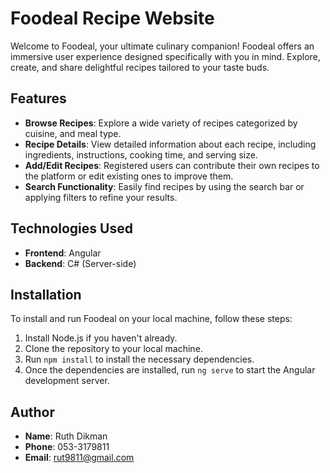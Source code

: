 # Foodeal Recipe Website

Welcome to Foodeal, your ultimate culinary companion! Foodeal offers an immersive user experience designed specifically with you in mind. Explore, create, and share delightful recipes tailored to your taste buds.

## Features

- **Browse Recipes**: Explore a wide variety of recipes categorized by cuisine, and meal type.
- **Recipe Details**: View detailed information about each recipe, including ingredients, instructions, cooking time, and serving size.
- **Add/Edit Recipes**: Registered users can contribute their own recipes to the platform or edit existing ones to improve them.
- **Search Functionality**: Easily find recipes by using the search bar or applying filters to refine your results.

## Technologies Used

- **Frontend**: Angular
- **Backend**: C# (Server-side)

## Installation

To install and run Foodeal on your local machine, follow these steps:

1. Install Node.js if you haven't already.
2. Clone the repository to your local machine.
3. Run `npm install` to install the necessary dependencies.
4. Once the dependencies are installed, run `ng serve` to start the Angular development server.

## Author

- **Name**: Ruth Dikman
- **Phone**: 053-3179811
- **Email**: rut9811@gmail.com
